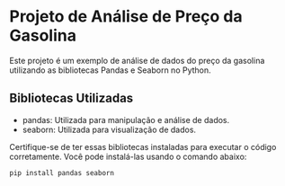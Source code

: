 # Projeto de Análise de Preço da Gasolina

Este projeto é um exemplo de análise de dados do preço da gasolina utilizando as bibliotecas Pandas e Seaborn no Python.

## Bibliotecas Utilizadas

- pandas: Utilizada para manipulação e análise de dados.
- seaborn: Utilizada para visualização de dados.

Certifique-se de ter essas bibliotecas instaladas para executar o código corretamente. Você pode instalá-las usando o comando abaixo:

```shell
pip install pandas seaborn

